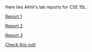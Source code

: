 Here lies Akhil's lab reports for CSE 15L.

[Report 1](./reports/report1.md)

[Report 2](./reports/report2.md)

[Report 3](./reports/report3.md)

[Check this out!](!!!.md)
